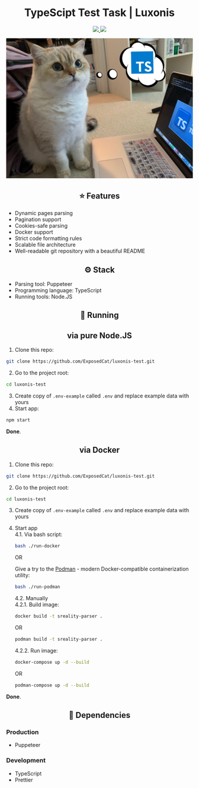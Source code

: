 <div align="center">
    <h1>TypeScipt Test Task | Luxonis</h1>

<a href="https://t.me/ExposedCatDev">

![](https://img.shields.io/badge/Telegram-Developer-informational?style=for-the-badge&logo=telegram&logoColor=26A5E4&color=26A5E4)
</a>
<a href="https://www.reddit.com/user/ExposedCatDev">
![](https://img.shields.io/badge/Reddit-Developer-informational?style=for-the-badge&logo=reddit&logoColor=FF5700&color=FF5700)
</a>

<img src="./git-assets/preview.png" alt="App preview">

</div>

<div align="center">
    <h2>⭐️ Features</h2>
</div>
<ul>
    <li>Dynamic pages parsing</li>
    <li>Pagination support</li>
    <li>Cookies-safe parsing</li>
    <li>Docker support</li>
    <li>Strict code formatting rules</li>
    <li>Scalable file architecture</li>
    <li>Well-readable git repository with a beautiful README</li>
</ul>

<!-- <div align="center">
    <h2>💼 TODO</h2>
</div>
<ul>
    <li><s>Task</s></a></li>
</ul> -->

<div align="center">
    <h2>⚙️ Stack</h2>
</div>
<ul>
    <li>Parsing tool: Puppeteer</li>
    <li>Programming language: TypeScript</li>
    <li>Running tools: Node.JS</li>
</ul>

<div align="center">
    <h2>🔌 Running</h2>
</div>

<div align="center">
    <h2>via pure Node.JS</h2>
</div>

1. Clone this repo:

```bash
git clone https://github.com/ExposedCat/luxonis-test.git
```

2. Go to the project root:

```bash
cd luxonis-test
```

3. Create copy of `.env-example` called `.env` and replace example data with yours
4. Start app:

```bash
npm start
```

**Done**.

<div align="center">
    <h2>via Docker</h2>
</div>

1. Clone this repo:

```bash
git clone https://github.com/ExposedCat/luxonis-test.git
```

2. Go to the project root:

```bash
cd luxonis-test
```

3. Create copy of `.env-example` called `.env` and replace example data with yours
4. Start app  
   4.1. Via bash script:

    ```bash
    bash ./run-docker
    ```

    OR  

    Give a try to the [Podman](https://podman.io/) - modern Docker-compatible containerization utility:

    ```bash
    bash ./run-podman
    ```

    4.2. Manually  
    4.2.1. Build image:

    ```bash
    docker build -t sreality-parser .
    ```
    OR

    ```bash
    podman build -t sreality-parser .
    ```

    4.2.2. Run image:

    ```bash
    docker-compose up -d --build
    ```

    OR

    ```bash
    podman-compose up -d --build
    ```
  
**Done**.

<div align="center">
    <h2>🔩 Dependencies</h2>
</div>
<h3>Production</h3>
<ul>
    <li>Puppeteer</li>
</ul>
<h3>Development</h3>
<ul>
    <li>TypeScript</li>
    <li>Prettier</li>
</ul>
